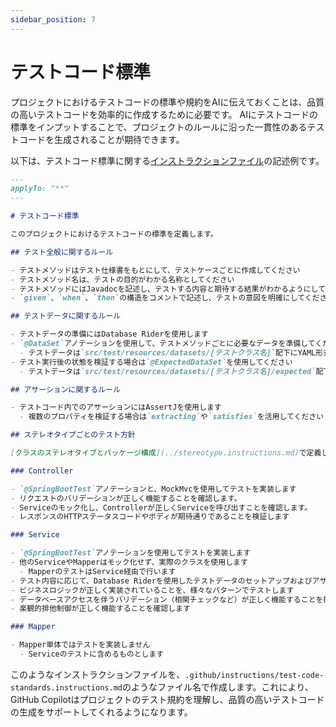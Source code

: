 ```yaml
---
sidebar_position: 7
---
```


# テストコード標準

プロジェクトにおけるテストコードの標準や規約をAIに伝えておくことは、品質の高いテストコードを効率的に作成するために必要です。
AIにテストコードの標準をインプットすることで、プロジェクトのルールに沿った一貫性のあるテストコードを生成されることが期待できます。

以下は、テストコード標準に関する[インストラクションファイル](../../shared-instructions-prompts)の記述例です。

```markdown
---
applyTo: "**"
---

# テストコード標準

このプロジェクトにおけるテストコードの標準を定義します。

## テスト全般に関するルール

- テストメソッドはテスト仕様書をもとにして、テストケースごとに作成してください
- テストメソッド名は、テストの目的がわかる名称としてください
- テストメソッドにはJavadocを記述し、テストする内容と期待する結果がわかるようにしてください
- `given`、`when`、`then`の構造をコメントで記述し、テストの意図を明確にしてください

## テストデータに関するルール

- テストデータの準備にはDatabase Riderを使用します
- `@DataSet`アノテーションを使用して、テストメソッドごとに必要なデータを準備してください
  - テストデータは`src/test/resources/datasets/[テストクラス名]`配下にYAML形式で配置してください
- テスト実行後の状態を検証する場合は`@ExpectedDataSet`を使用してください
  - テストデータは`src/test/resources/datasets/[テストクラス名]/expected`配下にYAML形式で配置してください

## アサーションに関するルール

- テストコード内でのアサーションにはAssertJを使用します
  - 複数のプロパティを検証する場合は`extracting`や`satisfies`を活用してください

## ステレオタイプごとのテスト方針

[クラスのステレオタイプとパッケージ構成](../stereotype.instructions.md)で定義した各クラスの責務にもとづき、以下の観点でテストを実装してください。

### Controller

- `@SpringBootTest`アノテーションと、MockMvcを使用してテストを実装します
- リクエストのバリデーションが正しく機能することを確認します。
- Serviceのモック化し、Controllerが正しくServiceを呼び出すことを確認します。
- レスポンスのHTTPステータスコードやボディが期待通りであることを検証します

### Service

- `@SpringBootTest`アノテーションを使用してテストを実装します
- 他のServiceやMapperはモック化せず、実際のクラスを使用します
  - MapperのテストはService経由で行います
- テスト内容に応じて、Database Riderを使用したテストデータのセットアップおよびアサーションを行います
- ビジネスロジックが正しく実装されていることを、様々なパターンでテストします
- データベースアクセスを伴うバリデーション（相関チェックなど）が正しく機能することを確認します
- 楽観的排他制御が正しく機能することを確認します

### Mapper

- Mapper単体ではテストを実装しません
  - Serviceのテストに含めるものとします
```

このようなインストラクションファイルを、`.github/instructions/test-code-standards.instructions.md`のようなファイル名で作成します。これにより、GitHub Copilotはプロジェクトのテスト規約を理解し、品質の高いテストコードの生成をサポートしてくれるようになります。
